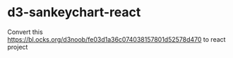 # d3-sankeychart-react

Convert this https://bl.ocks.org/d3noob/fe03d1a36c074038157801d52578d470 to react project
